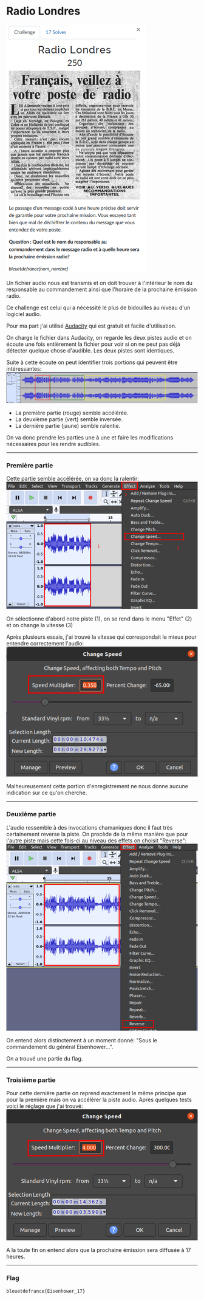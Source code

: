 # Radio Londres
![radio_londres.png](../Images/radio_londres.png)

Un fichier audio nous est transmis et on doit trouver à l'intérieur le nom du responsable au commandement ainsi que l'horaire de la prochaine émission radio.

Ce challenge est celui qui a nécessité le plus de bidouilles au niveau d'un logiciel audio.

Pour ma part j'ai utilisé [Audacity](https://www.audacityteam.org/) qui est gratuit et facile d'utilisation.

On charge le fichier dans Audacity, on regarde les deux pistes audio et on écoute une fois entièrement la fichier pour voir si on ne peut pas déjà détecter quelque chose d'audible. Les deux pistes sont identiques.

Suite à cette écoute on peut identifier trois portions qui peuvent être intéressantes:
![audacity_pistes.png](../Images/audacity_pistes.png)
- La première partie (rouge) semble accélérée.
- La deuxième partie (vert) semble inversée.
- La dernière partie (jaune) semble ralentie.

On va donc prendre les parties une à une et faire les modifications nécessaires pour les rendre audibles.

---
### Première partie
Cette partie semble accélérée, on va donc la ralentir:
![piste_audio_ralentir.png](../Images/piste_audio_ralentir.png)

On sélectionne d'abord notre piste (1), on se rend dans le menu "Effet" (2) et on change la vitesse (3)

Après plusieurs essais, j'ai trouvé la vitesse qui correspondait le mieux pour entendre correctement l'audio:
![ralentissement_piste.png](../Images/ralentissement_piste.png)

Malheureusement cette portion d'enregistrement ne nous donne aucune indication sur ce qu'on cherche.

---
### Deuxième partie
L'audio ressemble à des invocations chamaniques donc il faut très certainement reverse la piste.
On procède de la même manière que pour l'autre piste mais cette fois-ci au niveau des effets on choisit "Reverse":
![reverse_piste.png](../Images/reverse_piste.png)

On entend alors distinctement à un moment donné: "Sous le commandement du général Eisenhower...".

On a trouvé une partie du flag.

---
### Troisième partie
Pour cette dernière partie on reprend exactement le même principe que pour la première mais on va accélérer la piste audio. Après quelques tests voici le réglage que j'ai trouvé:
![piste_acceleree.png](../Images/piste_acceleree.png)

A la toute fin on entend alors que la prochaine émission sera diffusée à 17 heures.

---
### Flag
```
bleuetdefrance{Eisenhower_17}
```
